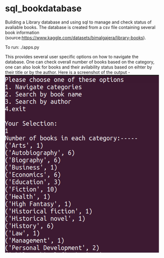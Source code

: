 # sql_bookdatabase
Building a Library database and using sql to manage and check status of avaliable books.
The database is created from a csv file containing several book information (source:https://www.kaggle.com/datasets/bimalgajera/library-books). 

To run:
./apps.py

This provides several user specific options on how to navigate the database. One can check overall number of  books based on the category, one can also look for books and their avilability status based on eihter by their title or by the author.
Here is a screenshot of the output -
![Example Figure](ex1.png)

